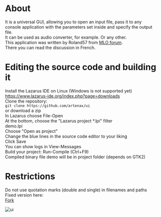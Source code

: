 # About  
It is a universal GUI, allowing you to open an input file, pass it to any console application with the parameters set inside and specify the output file.  
It can be used as audio converter, for example. Or any other.  
This application was written by Roland57 from [MLO forum](https://www.mageialinux-online.org/forum/topic-30422+universal-gui-input-output.php).  
There you can read the discussion in French.  

# Editing the source code and building it  
Install the Lazarus IDE on Linux (Windows is not supported yet)  
https://www.lazarus-ide.org/index.php?page=downloads  
Clone the repository:  
`git clone https://github.com/artenax/ui`  
or download a zip  
In Lazarus choose File-Open  
At the bottom, choose the "Lazarus project *.lpi" filter  
demo.lpi  
Choose "Open as project"  
Change the blue lines in the source code editor to your liking  
Click Save  
You can show logs in View-Messages  
Build your project: Run-Compile (Ctrl+F9)  
Compiled binary file demo will be in project folder (depends on GTK2)  

# Restrictions  
Do not use quotation marks (double and single) in filenames and paths  
Fixed version here:  
[Fork](https://github.com/rchastain/ui)  

![ui](https://user-images.githubusercontent.com/107228652/218859651-2688038b-47e0-48f6-ade2-5d81ec91d092.png)
